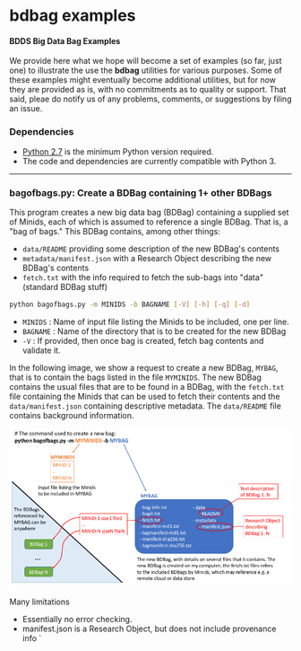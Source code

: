 # bdbag examples

#### BDDS Big Data Bag Examples

We provide here what we hope will become a set of examples 
(so far, just one) to illustrate the use the **bdbag** utilities for various purposes.
Some of these examples might eventually become additional utilities, but for now 
they are provided as is, with no commitments as to quality or support. That said,
pleae do notify us of any problems, comments, or suggestions by filing an issue.

### Dependencies

* [Python 2.7](https://www.python.org/downloads/release/python-2711/) is the minimum Python version required.
* The code and dependencies are currently compatible with Python 3.

---

### bagofbags.py: Create a BDBag containing 1+ other BDBags

This program creates a new big data bag (BDBag) containing a supplied set of Minids,
each of which is assumed to reference a single BDBag.  That is, a "bag of bags." This BDBag contains, among other things:
* `data/README` providing some description of the new BDBag's contents
* `metadata/manifest.json` with a Research Object describing the new BDBag's contents
* `fetch.txt` with the info required to fetch the sub-bags into "data" (standard BDBag stuff)

```sh
python bagofbags.py -m MINIDS -b BAGNAME [-V] [-h] [-q] [-d]
```
* `MINIDS` : Name of input file listing the Minids to be included, one per line.
* `BAGNAME` : Name of the directory that is to be created for the new BDBag
* `-V` : If provided, then once bag is created, fetch bag contents and validate it.

In the following image, we show a request to create a new BDBag, `MYBAG`, that is to contain
the bags listed in the file `MYMINIDS`. The new BDBag contains the usual files that are to be
found in a BDBag, with the `fetch.txt` file containing the Minids that can be used to fetch
their contents and the `data/manifest.json` containing descriptive metadata. The `data/README` file
contains background information.

![Image of the whole thing](images/MetaBags.png)

Many limitations
* Essentially no error checking.
* manifest.json is a Research Object, but does not include provenance info
`

